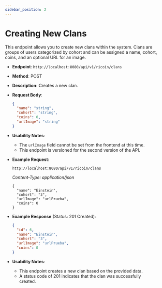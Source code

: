 ```yaml
---
sidebar_position: 2
---
```

# Creating New Clans

This endpoint allows you to create new clans within the system. Clans are groups of users categorized by cohort and can be assigned a name, cohort, coins, and an optional URL for an image.


- **Endpoint**: `http://localhost:8080/api/v1/ricoin/clans`
- **Method**: POST
- **Description**: Creates a new clan.
- **Request Body**:
    ```json
    {
      "name": "string",
      "cohort": "string",
      "coins": 0,
      "urlImage": "string"
    }
    ```
- **Usability Notes**:
  - The `urlImage` field cannot be set from the frontend at this time.
  - This endpoint is versioned for the second version of the API.
  
- **Example Request**:
    ```http
    http://localhost:8080/api/v1/ricoin/clans
    ```
    *Content-Type: application/json*
    ```
    {
      "name": "Einstein",
      "cohort": "3",
      "urlImage": "urlPrueba",
      "coins": 0
    }
    ```
- **Example Response** (Status: 201 Created):
    ```json
    {
      "id": 6,
      "name": "Einstein",
      "cohort": "3",
      "urlImage": "urlPrueba",
      "coins": 0
    }
    ```
- **Usability Notes**:
  - This endpoint creates a new clan based on the provided data.
  - A status code of 201 indicates that the clan was successfully created.
